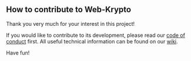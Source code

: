 ## How to contribute to Web-Krypto ##

Thank you very much for your interest in this project!

If you would like to contribute to its development, please read our [code of conduct](https://github.com/VitasSalvantes/Web-Krypto/blob/master/CODE_OF_CONDUCT.md) first. All useful technical information can be found on our [wiki](https://github.com/VitasSalvantes/Web-Krypto/wiki).

Have fun!
